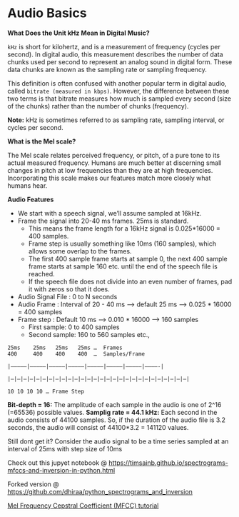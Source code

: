 # Audio Basics


**What Does the Unit kHz Mean in Digital Music?**

`kHz` is short for kilohertz, and is a measurement of frequency (cycles per second). 
In digital audio, this measurement describes the number of data chunks used per second to represent an analog sound in digital form. These data chunks are known as the sampling rate or sampling frequency.

This definition is often confused with another popular term in digital audio, 
called `bitrate (measured in kbps)`. However, the difference between these two terms is that bitrate measures how much is sampled every second (size of the chunks) rather than the number of chunks (frequency).

**Note:** kHz is sometimes referred to as sampling rate, sampling interval, or cycles per second.

**What is the Mel scale?**

The Mel scale relates perceived frequency, or pitch, of a pure tone to its actual measured frequency. Humans are much better at discerning small changes in pitch at low frequencies than they are at high frequencies. Incorporating this scale makes our features match more closely what humans hear.


**Audio Features**

- We start with a speech signal, we’ll assume sampled at 16kHz.
- Frame the signal into 20-40 ms frames. 25ms is standard.
    - This means the frame length for a 16kHz signal is 0.025*16000 = 400 samples. 
    - Frame step is usually something like 10ms (160 samples), which allows some overlap to the frames. 
    - The first 400 sample frame starts at sample 0, the next 400 sample frame starts at sample 160 etc. until the end of the speech file is reached. 
    - If the speech file does not divide into an even number of frames, pad it with zeros so that it does.
- Audio Signal File : 0 to N seconds
- Audio Frame : Interval of 20 - 40 ms —> default 25 ms —> 0.025 * 16000 = 400 samples
- Frame step : Default 10 ms —> 0.010 * 16000 —> 160 samples
    - First sample: 0 to 400 samples
    - Second sample: 160 to 560 samples etc.,

```
25ms    25ms   25ms   25ms …  Frames  
400     400    400    400  …  Samples/Frame 

|—————|—————|—————|—————|—————|—————|—————|————-|   

|—|—|—|—|—|—|—|—|—|—|—|—|—|—|—|—|—|—|—|—|—|—|—|—|—|—|—|—|   

10 10 10 10 … Frame Step
```

**Bit-depth = 16:** The amplitude of each sample in the audio is one of 2^16 (=65536) possible values.
**Samplig rate = 44.1 kHz:** Each second in the audio consists of 44100 samples. So, if the duration of the audio file is 3.2 seconds, the audio will consist of 44100*3.2 = 141120 values.

Still dont get it? Consider the audio signal to be a time series sampled at an interval of 25ms with step size of 10ms



Check out this jupyet notebook @ https://timsainb.github.io/spectrograms-mfccs-and-inversion-in-python.html

Forked version @ https://github.com/dhiraa/python_spectrograms_and_inversion

[Mel Frequency Cepstral Coefficient (MFCC) tutorial](http://practicalcryptography.com/miscellaneous/machine-learning/guide-mel-frequency-cepstral-coefficients-mfccs/)
